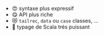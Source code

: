 * 😍 syntaxe plus expressif
* 😋 API plus riche
* 😻 `tailrec`, `data` ou `case` classes, ...
* 💪 typage de Scala trés puissant